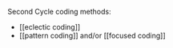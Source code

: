 Second Cycle coding methods:

 - [[eclectic coding]]
 - [[pattern coding]] and/or [[focused coding]]
